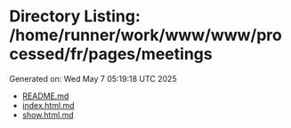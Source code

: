 # Directory Listing: /home/runner/work/www/www/processed/fr/pages/meetings
Generated on: Wed May  7 05:19:18 UTC 2025

- [README.md](README.md)
- [index.html.md](index.html.md)
- [show.html.md](show.html.md)
